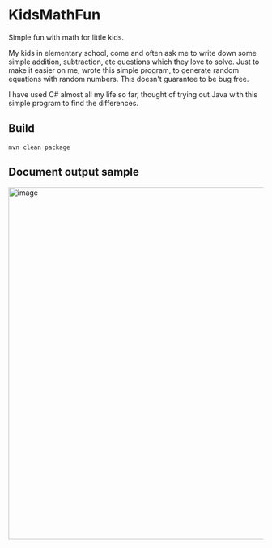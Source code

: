 # KidsMathFun
Simple fun with math for little kids.

My kids in elementary school, come and often ask me to write down some simple addition, subtraction, etc questions which they love to solve. Just to make it easier on me, wrote this simple program, to generate random equations with random numbers. This doesn't guarantee to be bug free. 

I have used C# almost all my life so far, thought of trying out Java with this simple program to find the differences.

## Build
```mvn clean package```

## Document output sample
<img width="696" alt="image" src="https://user-images.githubusercontent.com/12077725/221469417-6f7020b3-c352-43de-9f4a-2d5144115775.png">

